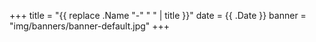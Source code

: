 +++
title = "{{ replace .Name "-" " " | title }}"
date = {{ .Date }}
banner = "img/banners/banner-default.jpg"
+++
